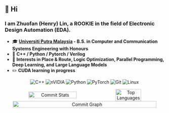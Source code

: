 ## 🦫 Hi

### I am Zhuofan (Henry) Lin, a ROOKIE in the field of Electronic Design Automation (EDA).

- 🎓 **[Universiti Putra Malaysia](https://www.upm.edu.my/) - B.S. in Computer and Communication Systems Engineering with Honours**
- 👾 **C++ / Python / Pytorch / Verilog**
- 🔬 **Interests in Place & Route, Logic Optimization, Parallel Programming, Deep Learning, and Large Language Models**
- ✏️ **CUDA learning in progress**

<div align="center">
  
![C++](https://img.shields.io/badge/c++-%2300599C.svg?style=for-the-badge&logo=c%2B%2B&logoColor=white) 
![nVIDIA](https://img.shields.io/badge/cuda-000000.svg?style=for-the-badge&logo=nVIDIA&logoColor=green)
![Python](https://img.shields.io/badge/python-3670A0?style=for-the-badge&logo=python&logoColor=ffdd54)
![PyTorch](https://img.shields.io/badge/PyTorch-%23EE4C2C.svg?style=for-the-badge&logo=PyTorch&logoColor=white)
![Git](https://img.shields.io/badge/Git-F05032?style=for-the-badge&logo=git&logoColor=white)
![Linux](https://img.shields.io/badge/Linux-FCC624?style=for-the-badge&logo=linux&logoColor=black)
</div>

<div align="center" style="display: flex; flex-direction: column; gap: 0px;">
  <!-- First row with two columns -->
  <div style="display: flex; justify-content: center; align-items: center; flex-wrap: wrap;">
    <img src="https://github-readme-streak-stats-five-psi.vercel.app?user=henrylin46&theme=vue&hide_border=true" alt="Commit Stats" width="55%">
    <img src="https://github-readme-stats-sable-zeta-43.vercel.app/api/top-langs?username=henrylin46&hide=php,html,javascript,css&layout=compact&hide_border=true&theme=vue" alt="Top Languages" width="40%">
  </div>
  
  <!-- Second row with one column -->
  <div style="display: flex; justify-content: center; align-items: center; flex-wrap: wrap;">
    <img src="https://github-readme-activity-graph.vercel.app/graph?username=henrylin46&theme=github-light&area=true" alt="Commit Graph" width="95%">
  </div>
</div>
